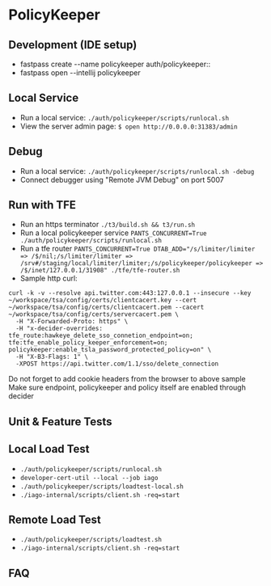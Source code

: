 PolicyKeeper
=============

## Development (IDE setup)
- fastpass create --name policykeeper auth/policykeeper::
- fastpass open --intellij policykeeper

## Local Service
- Run a local service: `./auth/policykeeper/scripts/runlocal.sh`
- View the server admin page: `$ open http://0.0.0.0:31383/admin`

## Debug
- Run a local service: `./auth/policykeeper/scripts/runlocal.sh -debug`
- Connect debugger using "Remote JVM Debug" on port 5007

## Run with TFE
- Run an https terminator `./t3/build.sh && t3/run.sh`
- Run a local policykeeper service `PANTS_CONCURRENT=True ./auth/policykeeper/scripts/runlocal.sh`
- Run a tfe router `PANTS_CONCURRENT=True DTAB_ADD="/s/limiter/limiter => /$/nil;/s/limiter/limiter => /srv#/staging/local/limiter/limiter;/s/policykeeper/policykeeper => /$/inet/127.0.0.1/31908" ./tfe/tfe-router.sh`
- Sample http curl:
```
curl -k -v --resolve api.twitter.com:443:127.0.0.1 --insecure --key ~/workspace/tsa/config/certs/clientcacert.key --cert ~/workspace/tsa/config/certs/clientcacert.pem --cacert ~/workspace/tsa/config/certs/servercacert.pem \
  -H "X-Forwarded-Proto: https" \
  -H "x-decider-overrides: tfe_route:hawkeye_delete_sso_connetion_endpoint=on; tfe:tfe_enable_policy_keeper_enforcement=on; policykeeper:enable_tsla_password_protected_policy=on" \
  -H "X-B3-Flags: 1" \
  -XPOST https://api.twitter.com/1.1/sso/delete_connection
```
Do not forget to add cookie headers from the browser to above sample
Make sure endpoint, policykeeper and policy itself are enabled through decider

## Unit & Feature Tests

## Local Load Test
- `./auth/policykeeper/scripts/runlocal.sh`
- `developer-cert-util --local --job iago`
- `./auth/policykeeper/scripts/loadtest-local.sh`
- `./iago-internal/scripts/client.sh -req=start`

## Remote Load Test
- `./auth/policykeeper/scripts/loadtest.sh`
- `./iago-internal/scripts/client.sh -req=start`

## FAQ
